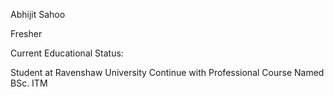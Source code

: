 Abhijit Sahoo


Fresher

Current Educational Status:

Student at Ravenshaw University
Continue with Professional Course Named BSc. ITM
